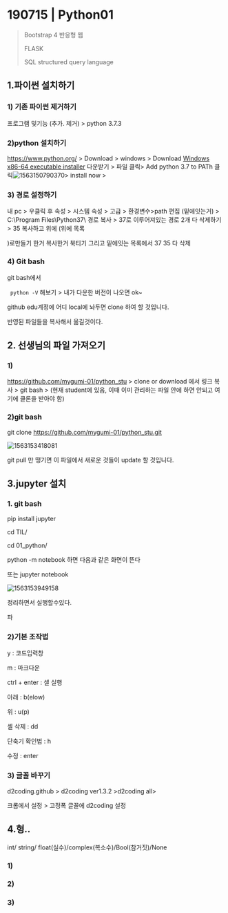 # 190715 | Python01

> Bootstrap 4 반응형 웹
>
> FLASK
>
> SQL structured query language



## 1.파이썬 설치하기

### 1) 기존 파이썬 제거하기

프로그램 및기능 (추가. 제거) > python 3.7.3

### 2)python 설치하기

https://www.python.org/ > Download > windows > Download [Windows x86-64 executable installer](https://www.python.org/ftp/python/3.7.4/python-3.7.4-amd64.exe) 다운받기 >  파일 클릭> Add python 3.7 to PATh 클릭![1563150790370](C:\Users\student\AppData\Roaming\Typora\typora-user-images\1563150790370.png)> install now >  

### 3) 경로 설정하기

내 pc > 우클릭 후 속성 > 시스템 속성 > 고급 > 환경변수>path 편집 (밑에잇는거) > C:\Program Files\Python37\ 경로 복사 > 37로 이루어져있는 경로 2개 다  삭제하기 > 35 복사하고  위에 (위에 목록

)로만들기 한거 복사한거 	북티기 그리고 밑에잇는 목록에서 37 35 다 삭제



### 4) Git bash

git bash에서 

`` python -V`` 해보기 > 내가 다운한 버전이 나오면 ok~

github edu계정에 어디 local에 놔두면 clone 하여 할 것입니다.

반영된 파일들을 복사해서 옮길것이다.





## 2. 선생님의 파일 가져오기

### 1)

https://github.com/mygumi-01/python_stu > clone or download 에서 링크 복사 > git bash > (현재 student에 있음, 이때 이미 관리하는 파일 안에 하면 안되고 여기에 클론을 받아야 함)

### 2)git bash

git clone https://github.com/mygumi-01/python_stu.git

![1563153418081](C:\Users\student\AppData\Roaming\Typora\typora-user-images\1563153418081.png)

git pull 만 땡기면 이 파일에서 새로운 것들이 update 할 것입니다.







## 3.jupyter 설치

### 1. git bash

pip install jupyter 

cd TIL/

cd 01_python/

python -m notebook 하면 다음과 같은 화면이 뜬다

또는 jupyter notebook

![1563153949158](C:\Users\student\AppData\Roaming\Typora\typora-user-images\1563153949158.png)

정리하면서 실행할수있다.

파



### 2)기본 조작법

y : 코드입력창

m  : 마크다운

ctrl + enter : 셀 실행

아래 : b(elow)

위 : u(p)

셀 삭제 : dd

단축기 확인법 : h

수정 : enter 



### 3) 글꼴 바꾸기

d2coding.github > d2coding ver1.3.2 >d2coding all> 

크롬에서 설정 > 고정폭 글꼴에 d2coding 설정



## 4.형..

int/ string/ float(실수)/complex(복소수)/Bool(참거짓)/None

### 1)

### 2)

### 3)





